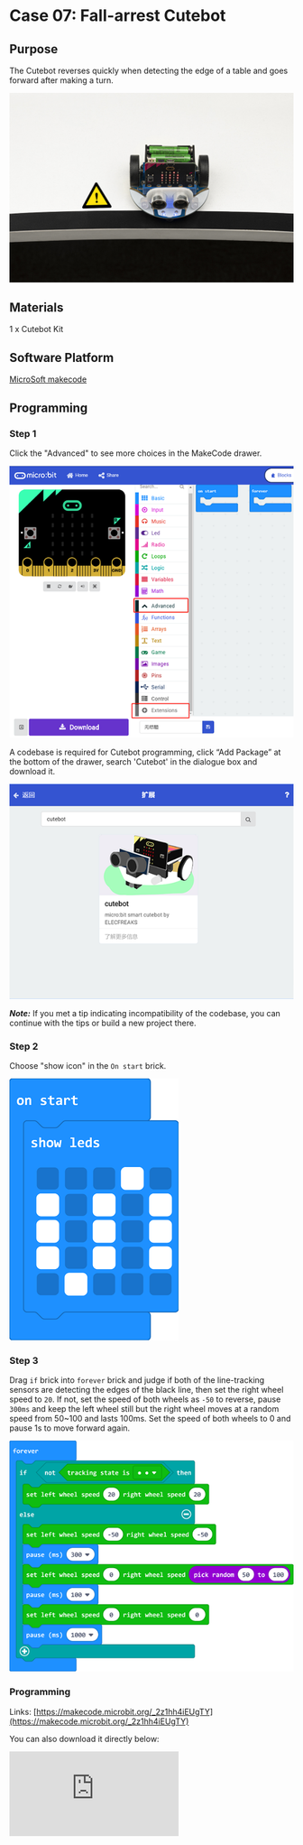 # Case 07: Fall-arrest Cutebot
## Purpose

The Cutebot reverses quickly when detecting the edge of a table and goes forward after making a turn.

![](./images/cutebot-case-07-01.png)

## Materials

1 x Cutebot Kit

## Software Platform

[MicroSoft makecode](https://makecode.microbit.org/#)

## Programming

### Step 1

Click the "Advanced" to see more choices in the MakeCode drawer.

![](./images/cutebot-pk-1.png)

A codebase is required for Cutebot programming, click “Add Package” at the bottom of the drawer, search 'Cutebot' in the dialogue box and download it.

![](./images/cutebot-pk-11.png)

***Note:*** If you met a tip indicating incompatibility of the codebase, you can continue with the tips or build a new project there.

### Step 2

Choose "show icon" in the `On start` brick.

![](./images/case_07_01.png)

### Step 3

Drag `if` brick into `forever` brick and judge if both of the line-tracking sensors are detecting the edges of the black line, then set the right wheel speed to `20`.
If not, set the speed of both wheels as `-50` to reverse, pause `300ms` and keep the left wheel still but the right wheel moves at a random speed from 50~100 and lasts 100ms.
Set the speed of both wheels to 0 and pause 1s to move forward again.

![](./images/case_07_02.png)

### Programming

Links: [https://makecode.microbit.org/_2z1hh4iEUgTY](https://makecode.microbit.org/_2z1hh4iEUgTY)

You can also download it directly below:

<div
    style={{
        position: 'relative',
        paddingBottom: '60%',
        overflow: 'hidden',
    }}
>
    <iframe
        src="https://makecode.microbit.org/_2z1hh4iEUgTY"
        frameborder="0"
        sandbox="allow-popups allow-forms allow-scripts allow-same-origin"
        style={{
            position: 'absolute',
            width: '100%',
            height: '100%',
        }}
    />
</div>


## Result

The  Cutebot reverses quickly when detecting the edge of a table and goes forward after making a turn.

![](./images/cutebot-case-07.gif)

## Exploration
---

## FAQ
---

## Relevant Files
---
